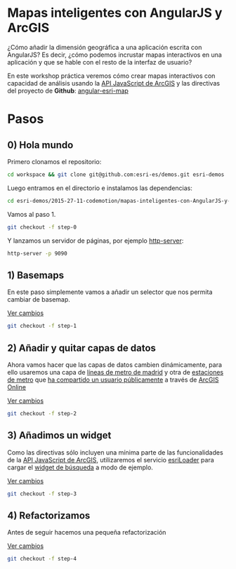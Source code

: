 # Mapas inteligentes con AngularJS y ArcGIS
¿Cómo añadir la dimensión geográfica a una aplicación escrita con AngularJS? Es decir, ¿cómo podemos incrustar mapas interactivos en una aplicación y que se hable con el resto de la interfaz de usuario?

En este workshop práctica veremos cómo crear mapas interactivos con capacidad de análisis usando la [API JavaScript de ArcGIS](http://js.arcgis.com/) y las directivas del proyecto de **Github**: [angular-esri-map](https://github.com/esri/angular-esri-map)

# Pasos

## 0) Hola mundo

Primero clonamos el repositorio:

```bash
cd workspace && git clone git@github.com:esri-es/demos.git esri-demos
```

Luego entramos en el directorio e instalamos las dependencias:

```bash
cd esri-demos/2015-27-11-codemotion/mapas-inteligentes-con-AngularJS-y-ArcGIS && bower install angular-esri-map
```

Vamos al paso 1.

```bash
git checkout -f step-0
```

Y lanzamos un servidor de páginas, por ejemplo [http-server](https://www.npmjs.com/package/http-server):

```bash
http-server -p 9090
```

## 1) Basemaps

En este paso simplemente vamos a añadir un selector que nos permita cambiar de basemap.

[Ver cambios](https://github.com/esri-es/demos/commit/72381b8c099abd2674e26adbe5c88f98bc7c6ada?diff=unified)

```bash
git checkout -f step-1
```

## 2) Añadir y quitar capas de datos

Ahora vamos hacer que las capas de datos cambien dinámicamente, para ello usaremos una capa de [líneas de metro de madrid](http://services1.arcgis.com/8MFSmLQvO5AV2Ytj/arcgis/rest/services/LineasMetro/FeatureServer/0)
y otra de [estaciones de metro](http://services1.arcgis.com/8MFSmLQvO5AV2Ytj/arcgis/rest/services/Estaciones_de_Metro_Madrid/FeatureServer/0)
que [ha compartido un usuario públicamente](http://hhkaos2.maps.arcgis.com/home/search.html?q=owner:federico.lopez1) a través de [ArcGIS Online](http://www.arcgis.com/home/search.html?q=madrid&t=content)

[Ver cambios](https://github.com/esri-es/demos/commit/e927abd77816bac195cea0e3c673279d6737fd8f)

```bash
git checkout -f step-2
```

## 3) Añadimos un widget

Como las directivas sólo incluyen una mínima parte de las funcionalidades de la [API JavaScript de ArcGIS](http://js.arcgis.com),
utilizaremos el servicio [esriLoader](http://esri.github.io/angular-esri-map/docs/#/api/esri.core.factory:esriLoader)
para cargar el [widget de búsqueda](https://developers.arcgis.com/javascript/jsapi/search-amd.html) a modo de ejemplo.

[Ver cambios](https://github.com/esri-es/demos/commit/1fa6562815d3557e9c15a933e91738b4ae42c472)

```bash
git checkout -f step-3
```

## 4) Refactorizamos

Antes de seguir hacemos una pequeña refactorización

[Ver cambios]()

```bash
git checkout -f step-4
```